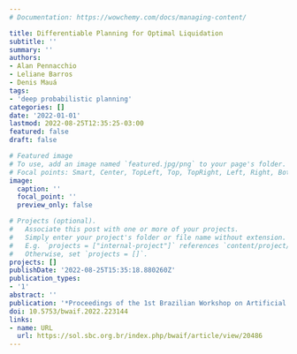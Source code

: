```yaml
---
# Documentation: https://wowchemy.com/docs/managing-content/

title: Differentiable Planning for Optimal Liquidation
subtitle: ''
summary: ''
authors:
- Alan Pennacchio
- Leliane Barros
- Denis Mauá
tags:
- 'deep probabilistic planning'
categories: []
date: '2022-01-01'
lastmod: 2022-08-25T12:35:25-03:00
featured: false
draft: false

# Featured image
# To use, add an image named `featured.jpg/png` to your page's folder.
# Focal points: Smart, Center, TopLeft, Top, TopRight, Left, Right, BottomLeft, Bottom, BottomRight.
image:
  caption: ''
  focal_point: ''
  preview_only: false

# Projects (optional).
#   Associate this post with one or more of your projects.
#   Simply enter your project's folder or file name without extension.
#   E.g. `projects = ["internal-project"]` references `content/project/deep-learning/index.md`.
#   Otherwise, set `projects = []`.
projects: []
publishDate: '2022-08-25T15:35:18.880260Z'
publication_types:
- '1'
abstract: ''
publication: '*Proceedings of the 1st Brazilian Workshop on Artificial Intelligence in Finance*'
doi: 10.5753/bwaif.2022.223144
links:
- name: URL
  url: https://sol.sbc.org.br/index.php/bwaif/article/view/20486
---
```


